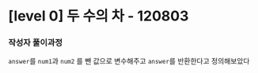 # [level 0] 두 수의 차 - 120803 

### 작성자 풀이과정

`answer`를 `num1`과 `num2` 를 뺀 값으로 변수해주고
`answer`를 반환한다고 정의해보았다
